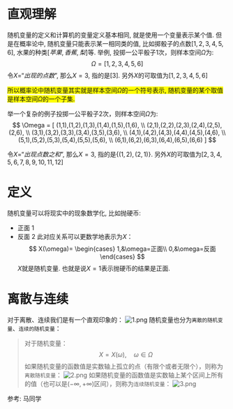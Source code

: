 # 直观理解

随机变量的定义和计算机的变量定义基本相同, 就是使用一个变量表示某个值. 但是在概率论中, 随机变量只能表示某一相同类的值, 比如掷骰子的点数$[1,2,3,4,5,6]$, 水果的种类$[苹果,香蕉,梨]$等.
举例, 投掷一公平骰子1次，则样本空间$\Omega$为:
$$
\Omega = [1,2,3,4,5,6]
$$
令$X=“出现的点数”$, 那么$X=3$, 指的是$[3]$.
另外$X$的可取值为$[1,2,3,4,5,6]$

<font style="background: yellow">所以概率论中随机变量其实就是样本空间$\Omega$的一个符号表示, 随机变量的某个取值是样本空间$\Omega$的一个子集.</font>

举一个复杂的例子投掷一公平骰子2次，则样本空间$\Omega$为:
$$
\Omega = [
    (1,1),(1,2),(1,3),(1,4),(1,5),(1,6), \\
    (2,1),(2,2),(2,3),(2,4),(2,5),(2,6), \\
    (3,1),(3,2),(3,3),(3,4),(3,5),(3,6), \\
    (4,1),(4,2),(4,3),(4,4),(4,5),(4,6), \\
    (5,1),(5,2),(5,3),(5,4),(5,5),(5,6), \\
    (6,1),(6,2),(6,3),(6,4),(6,5),(6,6)
    ]
$$


令$X=“出现点数之和”$, 那么$X=3$, 指的是$\{(1,2),(2,1)\}$.
另外$X$的可取值为$[2,3,4,5,6,7,8,9,10,11,12]$


# 定义
随机变量可以将现实中的现象数学化, 比如抛硬币:
- 正面 1
- 反面 2
此对应关系可以更数学地表示为$X$：
$$
X(\omega)=
\begin{cases}
1,&\omega=正面\\
0,&\omega=反面
\end{cases}
$$
$X$就是随机变量.
也就是说$X=1$表示抛硬币的结果是正面.


# 离散与连续
对于离散、连续我们是有一个直观印象的：
![1.png](1.png)
随机变量也分为`离散的随机变量`、`连续的随机变量`：

>对于随机变量：
$$
X=X(\omega),\quad \omega\in\Omega
$$
如果随机变量的函数值是实数轴上孤立的点（有限个或者无限个），则称为`离散随机变量`：
![2.png](2.png)
如果随机变量的函数值是实数轴上某个区间上所有的值（也可以是$(-\infty, +\infty)$区间），则称为`连续随机变量`：
![3.png](3.png)






参考:
马同学






